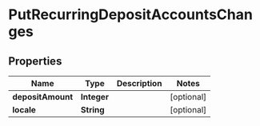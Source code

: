 
# PutRecurringDepositAccountsChanges

## Properties
Name | Type | Description | Notes
------------ | ------------- | ------------- | -------------
**depositAmount** | **Integer** |  |  [optional]
**locale** | **String** |  |  [optional]



